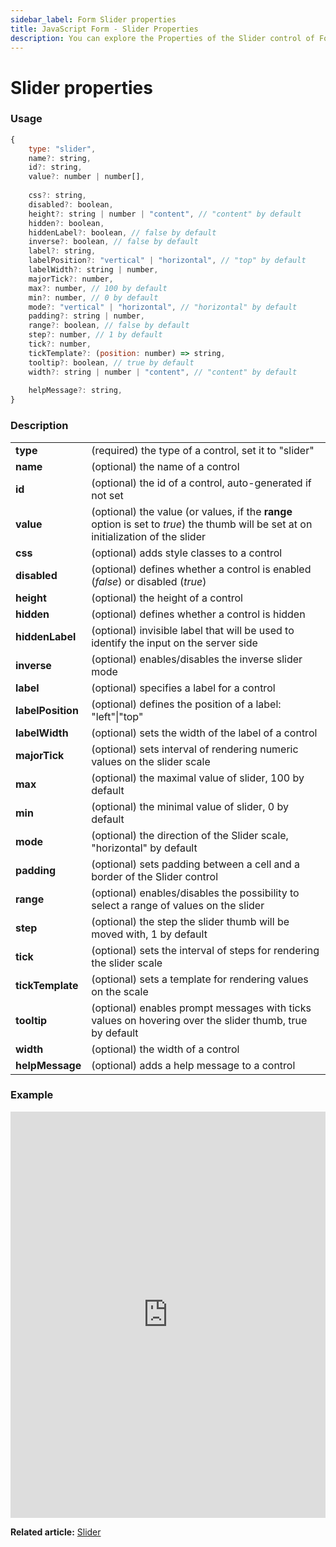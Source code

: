 ```yaml
---
sidebar_label: Form Slider properties
title: JavaScript Form - Slider Properties 
description: You can explore the Properties of the Slider control of Form in the documentation of the DHTMLX JavaScript UI library. Browse developer guides and API reference, try out code examples and live demos, and download a free 30-day evaluation version of DHTMLX Suite 7.
---
```


# Slider properties

### Usage

~~~js
{
	type: "slider",
    name?: string,
    id?: string,
    value?: number | number[],
    
    css?: string,
    disabled?: boolean,
    height?: string | number | "content", // "content" by default
    hidden?: boolean,
    hiddenLabel?: boolean, // false by default
    inverse?: boolean, // false by default
    label?: string,
    labelPosition?: "vertical" | "horizontal", // "top" by default
    labelWidth?: string | number,
    majorTick?: number,
    max?: number, // 100 by default
    min?: number, // 0 by default
    mode?: "vertical" | "horizontal", // "horizontal" by default
    padding?: string | number,
    range?: boolean, // false by default
    step?: number, // 1 by default
    tick?: number,
    tickTemplate?: (position: number) => string,
    tooltip?: boolean, // true by default
    width?: string | number | "content", // "content" by default
    
    helpMessage?: string,
}
~~~

### Description

<table>
    <tbody>
        <tr>
            <td><b>type</b></td>
            <td>(required) the type of a control, set it to "slider"</td>
        </tr>
        <tr>
            <td><b>name</b></td>
            <td>(optional) the name of a control</td>
        </tr>
        <tr>
            <td><b>id</b></td>
            <td>(optional) the id of a control, auto-generated if not set</td>
        </tr>
        <tr>
            <td><b>value</b></td>
            <td>(optional) the value (or values, if the <b>range</b> option is set to <i>true</i>) the thumb will be set at on initialization of the slider</td>
        </tr>
        <tr>
            <td><b>css</b></td>
            <td>(optional) adds style classes to a control</td>
        </tr>
        <tr>
            <td><b>disabled</b></td>
            <td>(optional) defines whether a control is enabled (<i>false</i>) or disabled (<i>true</i>)</td>
        </tr>
        <tr>
            <td><b>height</b></td>
            <td>(optional) the height of a control</td>
        </tr>
        <tr>
            <td><b>hidden</b></td>
            <td>(optional) defines whether a control is hidden</td>
        </tr>
        <tr>
            <td><b>hiddenLabel</b></td>
            <td>(optional) invisible label that will be used to identify the input on the server side</td>
        </tr>
        <tr>
            <td><b>inverse</b></td>
            <td>(optional) enables/disables the inverse slider mode</td>
        </tr>
        <tr>
            <td><b>label</b></td>
            <td>(optional) specifies a label for a control</td>
        </tr>
        <tr>
            <td><b>labelPosition</b></td>
            <td>(optional) defines the position of a label: "left"|"top"</td>
        </tr>
        <tr>
            <td><b>labelWidth</b></td>
            <td>(optional) sets the width of the label of a control</td>
        </tr>
        <tr>
            <td><b>majorTick</b></td>
            <td>(optional) sets interval of rendering numeric values on the slider scale</td>
        </tr>
        <tr>
            <td><b>max</b></td>
            <td>(optional) the maximal value of slider, 100 by default</td>
        </tr>
        <tr>
            <td><b>min</b></td>
            <td>(optional) the minimal value of slider, 0 by default</td>
        </tr>
        <tr>
            <td><b>mode</b></td>
            <td>(optional) the direction of the Slider scale, "horizontal" by default</td>
        </tr>
        <tr>
            <td><b>padding</b></td>
            <td>(optional) sets padding between a cell and a border of the Slider control</td>
        </tr>
        <tr>
            <td><b>range</b></td>
            <td>(optional) enables/disables the possibility to select a range of values on the slider</td>
        </tr>
        <tr>
            <td><b>step</b></td>
            <td>(optional) the step the slider thumb will be moved with, 1 by default</td>
        </tr>
        <tr>
            <td><b>tick</b></td>
            <td>(optional) sets the interval of steps for rendering the slider scale</td>
        </tr>
        <tr>
            <td><b>tickTemplate</b></td>
            <td>(optional) sets a template for rendering values on the scale</td>
        </tr>
        <tr>
            <td><b>tooltip</b></td>
            <td>(optional) enables prompt messages with ticks values on hovering over the slider thumb, true by default</td>
        </tr>
        <tr>
            <td><b>width</b></td>
            <td>(optional) the width of a control</td>
        </tr>
        <tr>
            <td><b>helpMessage</b></td>
            <td>(optional) adds a help message to a control</td>
        </tr>
    </tbody>
</table>

### Example

<iframe src="https://snippet.dhtmlx.com/ikyyekxq?mode=js" frameborder="0" class="snippet_iframe" width="100%" height="650"></iframe>

**Related article:** [Slider](form/slider.md)